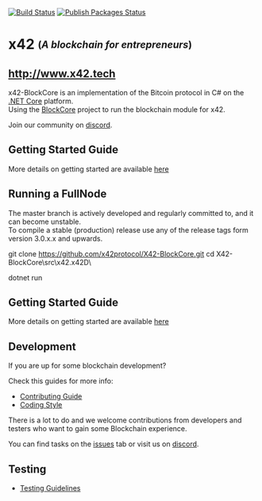[![Build Status](https://github.com/x42protocol/x42-BlockCore/workflows/Build/badge.svg)](https://github.com/block-core/blockcore/actions) [![Publish Packages Status](https://github.com/x42protocol/x42-BlockCore/workflows/Publish%20Packages/badge.svg)](https://github.com/block-core/blockcore/actions)

x42 <sub><sup>(*A blockchain for entrepreneurs*)</sup></sub>
===============
http://www.x42.tech
----------------------------

x42-BlockCore is an implementation of the Bitcoin protocol in C# on the [.NET Core](https://dotnet.github.io/) platform.  
Using the [BlockCore](https://github.com/block-core/blockcore/) project to run the blockchain module for x42.

Join our community on [discord](https://discordapp.com/invite/tdN4ue6).


Getting Started Guide
-----------
More details on getting started are available [here](https://github.com/x42protocol/X42-BlockCore/tree/master/Documentation)


Running a FullNode
------------------

The master branch is actively developed and regularly committed to, and it can become unstable.  
To compile a stable (production) release use any of the release tags form version 3.0.x.x and upwards.  

git clone https://github.com/x42protocol/X42-BlockCore.git
cd X42-BlockCore\src\x42.x42D\

dotnet run

Getting Started Guide
-----------
More details on getting started are available [here](https://github.com/x42protocol/X42-BlockCore/tree/master/Documentation/getting-started.md)

Development
-----------
If you are up for some blockchain development?

Check this guides for more info:
* [Contributing Guide](Documentation/contributing.md)
* [Coding Style](Documentation/coding-style.md)

There is a lot to do and we welcome contributions from developers and testers who want to gain some Blockchain experience.

You can find tasks on the [issues](https://github.com/x42protocol/X42-BlockCore/issues) tab or visit us on [discord](https://discordapp.com/invite/tdN4ue6).

Testing
-------
* [Testing Guidelines](Documentation/testing-guidelines.md)
